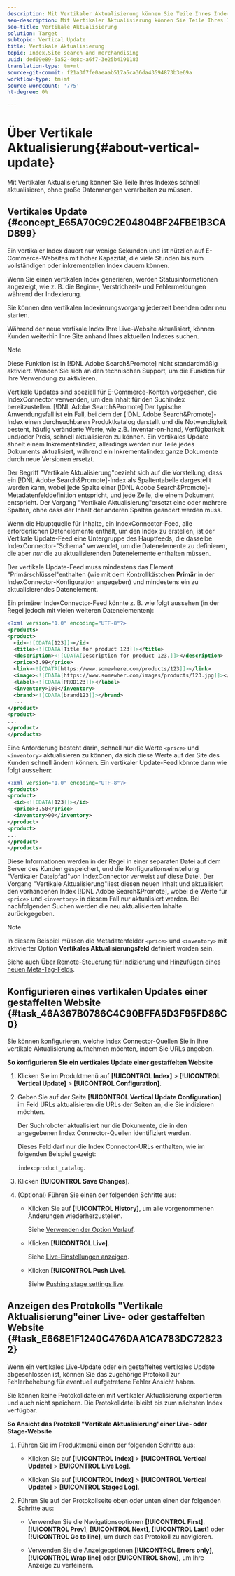 ```yaml
---
description: Mit Vertikaler Aktualisierung können Sie Teile Ihres Indexes schnell aktualisieren, ohne große Datenmengen verarbeiten zu müssen.
seo-description: Mit Vertikaler Aktualisierung können Sie Teile Ihres Indexes schnell aktualisieren, ohne große Datenmengen verarbeiten zu müssen.
seo-title: Vertikale Aktualisierung
solution: Target
subtopic: Vertical Update
title: Vertikale Aktualisierung
topic: Index,Site search and merchandising
uuid: ded09e89-5a52-4e8c-a6f7-3e25b4191183
translation-type: tm+mt
source-git-commit: f21a3f7fe0aeaab517a5ca36da43594873b3e69a
workflow-type: tm+mt
source-wordcount: '775'
ht-degree: 0%

---
```



# Über Vertikale Aktualisierung{#about-vertical-update}

Mit Vertikaler Aktualisierung können Sie Teile Ihres Indexes schnell aktualisieren, ohne große Datenmengen verarbeiten zu müssen.

## Vertikales Update {#concept_E65A70C9C2E04804BF24FBE1B3CAD899}

Ein vertikaler Index dauert nur wenige Sekunden und ist nützlich auf E-Commerce-Websites mit hoher Kapazität, die viele Stunden bis zum vollständigen oder inkrementellen Index dauern können.

Wenn Sie einen vertikalen Index generieren, werden Statusinformationen angezeigt, wie z. B. die Beginn-, Verstrichzeit- und Fehlermeldungen während der Indexierung.

Sie können den vertikalen Indexierungsvorgang jederzeit beenden oder neu starten.

Während der neue vertikale Index Ihre Live-Website aktualisiert, können Kunden weiterhin Ihre Site anhand Ihres aktuellen Indexes suchen.

>[!NOTE]
>
>Diese Funktion ist in [!DNL Adobe Search&Promote] nicht standardmäßig aktiviert. Wenden Sie sich an den technischen Support, um die Funktion für Ihre Verwendung zu aktivieren.

Vertikale Updates sind speziell für E-Commerce-Konten vorgesehen, die IndexConnector verwenden, um den Inhalt für den Suchindex bereitzustellen. [!DNL Adobe Search&Promote] Der typische Anwendungsfall ist ein Fall, bei dem der [!DNL Adobe Search&Promote]-Index einen durchsuchbaren Produktkatalog darstellt und die Notwendigkeit besteht, häufig veränderte Werte, wie z.B. Inventar-on-hand, Verfügbarkeit und/oder Preis, schnell aktualisieren zu können. Ein vertikales Update ähnelt einem Inkrementalindex, allerdings werden nur Teile jedes Dokuments aktualisiert, während ein Inkrementalindex ganze Dokumente durch neue Versionen ersetzt.

Der Begriff &quot;Vertikale Aktualisierung&quot;bezieht sich auf die Vorstellung, dass ein [!DNL Adobe Search&Promote]-Index als Spaltentabelle dargestellt werden kann, wobei jede Spalte einer [!DNL Adobe Search&Promote]-Metadatenfelddefinition entspricht, und jede Zeile, die einem Dokument entspricht. Der Vorgang &quot;Vertikale Aktualisierung&quot;ersetzt eine oder mehrere Spalten, ohne dass der Inhalt der anderen Spalten geändert werden muss.

Wenn die Hauptquelle für Inhalte, ein IndexConnector-Feed, alle erforderlichen Datenelemente enthält, um den Index zu erstellen, ist der Vertikale Update-Feed eine Untergruppe des Hauptfeeds, die dasselbe IndexConnector-&quot;Schema&quot; verwendet, um die Datenelemente zu definieren, die aber *nur* die zu aktualisierenden Datenelemente enthalten müssen.

Der vertikale Update-Feed muss mindestens das Element &quot;Primärschlüssel&quot;enthalten (wie mit dem Kontrollkästchen **Primär** in der IndexConnector-Konfiguration angegeben) und mindestens ein zu aktualisierendes Datenelement.

Ein primärer IndexConnector-Feed könnte z. B. wie folgt aussehen (in der Regel jedoch mit vielen weiteren Datenelementen):

```xml
<?xml version="1.0" encoding="UTF-8"?>
<products>
<product>
  <id><![CDATA[123]]></id>
  <title><![CDATA[Title for product 123]]></title>
  <description><![CDATA[Description for product 123.]]></description>
  <price>3.99</price>
  <link><![CDATA[https://www.somewhere.com/products/123]]></link>
  <image><![CDATA[https://www.somewher.com/images/products/123.jpg]]></image>
  <label><![CDATA[PROD123]]></label>
  <inventory>100</inventory>
  <brand><![CDATA[brand123]]></brand>
  ...
</product>
<product>
...
</product>
</products>
```

Eine Anforderung besteht darin, schnell nur die Werte `<price>` und `<inventory>` aktualisieren zu können, da sich diese Werte auf der Site des Kunden schnell ändern können. Ein vertikaler Update-Feed könnte dann wie folgt aussehen:

```xml
<?xml version="1.0" encoding="UTF-8"?>
<products>
<product>
  <id><![CDATA[123]]></id>
  <price>3.50</price>
  <inventory>90</inventory>
</product>
<product>
...
</product>
</products>
```

Diese Informationen werden in der Regel in einer separaten Datei auf dem Server des Kunden gespeichert, und die Konfigurationseinstellung &quot;Vertikaler Dateipfad&quot;von IndexConnector verweist auf diese Datei. Der Vorgang &quot;Vertikale Aktualisierung&quot;liest diesen neuen Inhalt und aktualisiert den vorhandenen Index [!DNL Adobe Search&Promote], wobei die Werte für `<price>` und `<inventory>` in diesem Fall nur aktualisiert werden. Bei nachfolgenden Suchen werden die neu aktualisierten Inhalte zurückgegeben.

>[!NOTE]
In diesem Beispiel müssen die Metadatenfelder `<price>` und `<inventory>` mit aktivierter Option **Vertikales Aktualisierungsfeld** definiert worden sein.

Siehe auch [Über Remote-Steuerung für Indizierung](../c-about-index-menu/c-about-remote-control-for-indexing.md#concept_C79B322190E84106A434E5C6D4A4118F) und [Hinzufügen eines neuen Meta-Tag-Felds](../c-about-settings-menu/c-about-metadata-menu.md#task_6DF188C0FC7F4831A4444CA9AFA615E5).

## Konfigurieren eines vertikalen Updates einer gestaffelten Website {#task_46A367B0786C4C90BFFA5D3F95FD86C0}

Sie können konfigurieren, welche Index Connector-Quellen Sie in Ihre vertikale Aktualisierung aufnehmen möchten, indem Sie URLs angeben.

**So konfigurieren Sie ein vertikales Update einer gestaffelten Website**

1. Klicken Sie im Produktmenü auf **[!UICONTROL Index]** > **[!UICONTROL Vertical Update]** > **[!UICONTROL Configuration]**.
1. Geben Sie auf der Seite **[!UICONTROL Vertical Update Configuration]** im Feld URLs aktualisieren die URLs der Seiten an, die Sie indizieren möchten.

   Der Suchroboter aktualisiert nur die Dokumente, die in den angegebenen Index Connector-Quellen identifiziert werden.

   Dieses Feld darf nur die Index Connector-URLs enthalten, wie im folgenden Beispiel gezeigt:

   `index:product_catalog`.
1. Klicken **[!UICONTROL Save Changes]**.
1. (Optional) Führen Sie einen der folgenden Schritte aus:

   * Klicken Sie auf **[!UICONTROL History]**, um alle vorgenommenen Änderungen wiederherzustellen.

      Siehe [Verwenden der Option Verlauf](../t-using-the-history-option.md#task_70DD3F87A67242BBBD2CB27156F43002).

   * Klicken **[!UICONTROL Live]**.

      Siehe [Live-Einstellungen anzeigen](../c-about-staging.md#task_401A0EBDB5DB4D4CA933CBA7BECDC10F).

   * Klicken **[!UICONTROL Push Live]**.

      Siehe [Pushing stage settings live](../c-about-staging.md#task_44306783B4C0408AAA58B471DAF2D9A4).

## Anzeigen des Protokolls &quot;Vertikale Aktualisierung&quot;einer Live- oder gestaffelten Website {#task_E668E1F1240C476DAA1CA783DC728232}

Wenn ein vertikales Live-Update oder ein gestaffeltes vertikales Update abgeschlossen ist, können Sie das zugehörige Protokoll zur Fehlerbehebung für eventuell aufgetretene Fehler Ansicht haben.

Sie können keine Protokolldateien mit vertikaler Aktualisierung exportieren und auch nicht speichern. Die Protokolldatei bleibt bis zum nächsten Index verfügbar.

**So Ansicht das Protokoll &quot;Vertikale Aktualisierung&quot;einer Live- oder Stage-Website**

1. Führen Sie im Produktmenü einen der folgenden Schritte aus:

   * Klicken Sie auf **[!UICONTROL Index]** > **[!UICONTROL Vertical Update]** > **[!UICONTROL Live Log]**.

   * Klicken Sie auf **[!UICONTROL Index]** > **[!UICONTROL Vertical Update]** > **[!UICONTROL Staged Log]**.

1. Führen Sie auf der Protokollseite oben oder unten einen der folgenden Schritte aus:

   * Verwenden Sie die Navigationsoptionen **[!UICONTROL First]**, **[!UICONTROL Prev]**, **[!UICONTROL Next]**, **[!UICONTROL Last]** oder **[!UICONTROL Go to line]**, um durch das Protokoll zu navigieren.

   * Verwenden Sie die Anzeigeoptionen **[!UICONTROL Errors only]**, **[!UICONTROL Wrap line]** oder **[!UICONTROL Show]**, um Ihre Anzeige zu verfeinern.

